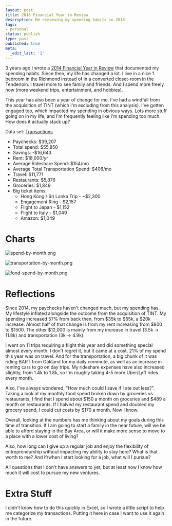 ```yaml
---
layout: post
title: 2018 Financial Year in Review
description: Me reviewing my spending habits in 2018
tags:
- personal
status: publish
type: post
published: true
meta:
  _edit_last: '1'
---
```


3 years ago I wrote a [2014 Financial Year in Review](http://ryochiba.com/2015/01/04/financial-snapshot.html) that documented my spending habits. Since then, my life has changed a lot. I live in a nice 1 bedroom in the Richmond instead of in a converted closet-room in the Tenderloin. I travel more to see family and friends. And I spend more freely now (more weekend trips, entertainment, and hobbies).

This year has also been a year of change for me. I've had a windfall from the acquisition of TINT (which I'm excluding from this analysis). I've gotten engaged too, which impacted my spending in obvious ways. Lots more stuff going on in my life, and I'm frequently feeling like I'm spending too much. How does it actually stack up?

Data set: [Transactions](http://ryochiba.com/files/2018-transactions.xlsx)

* Paychecks: $39,207
* Total spend: $55,850
* Savings: -$16,643
* Rent: $18,000/yr
* Average Rideshare Spend: $154/mo
* Average Total Transportation Spend: $406/mo
* Travel: $11,771
* Restaurants: $5,876
* Groceries: $1,849
* Big ticket items:
  * Hong Kong / Sri Lanka Trip - ~$2,300
  * Engagement Ring - $2,157
  * Flight to Japan - $1,152
  * Flight to Italy - $1,049
  * Amazon: $1,049

# Charts

![spend-by-month.png](http://ryochiba.com/images/2018-12-27/spend-by-month.png) 

![transportation-by-month.png](http://ryochiba.com/images/2018-12-27/transportation-by-month.png) 

![food-spend-by-month.png](http://ryochiba.com/images/2018-12-27/food-spend-by-month.png) 

# Reflections

Since 2014, my paychecks haven't changed much, but my spending has. My lifestyle inflated alongside the outcome from the acquisition of TINT. My spending increased 57% from back then, from $35k to $55k, a $20k increase. Almost half of that change is from my rent increasing from $800 to $1500. The other $12,000 is mainly from my increase in travel (3.5k → 11.8k) and transportation (3k → 4.9k).

I went on 11 trips requiring a flight this year and did something special almost every month. I don't regret it, but it came at a cost. 21% of my spend this year was on travel. And for the transportation, a big chunk of it was riding BART from Oakland for my daily commute, as well as an increase in renting cars to go on day trips. My rideshare expenses have also increased slightly, from 1.4k to 1.8k, so I'm roughly taking 4-5 more Uber/Lyft rides every month.

Also, I've always wondered, "How much could I save if I ate out less?". Taking a look at my monthly food spend broken down by groceries vs restaurants, I find that I spend about $150 a month on groceries and $489 a month on restaurants. If I halved my restaurant spend and doubled my grocery spend, I could cut costs by $170 a month. Now I know.

Overall, looking at the numbers has me thinking about my goals during this time of transition. If I am going to start a family in the near future, will we be able to afford staying in the Bay Area, or will it make more sense to move to a place with a lower cost of living?

Also, how long can I give up a regular job and enjoy the flexibility of entrepreneurship without impacting my ability to stay here? What is that worth to me? And if/when I start looking for a job, what will I pursue?

All questions that I don't have answers to yet, but at least now I know how much it will cost to pursue my new ventures.

# Extra Stuff

I didn't know how to do this quickly in Excel, so I wrote a little script to help me categorize my transactions. Putting it here in case I want to use it again in the future.

<script src="https://gist.github.com/rchiba/5a4322a700e642ad45299fc27246f6d2.js"></script>




